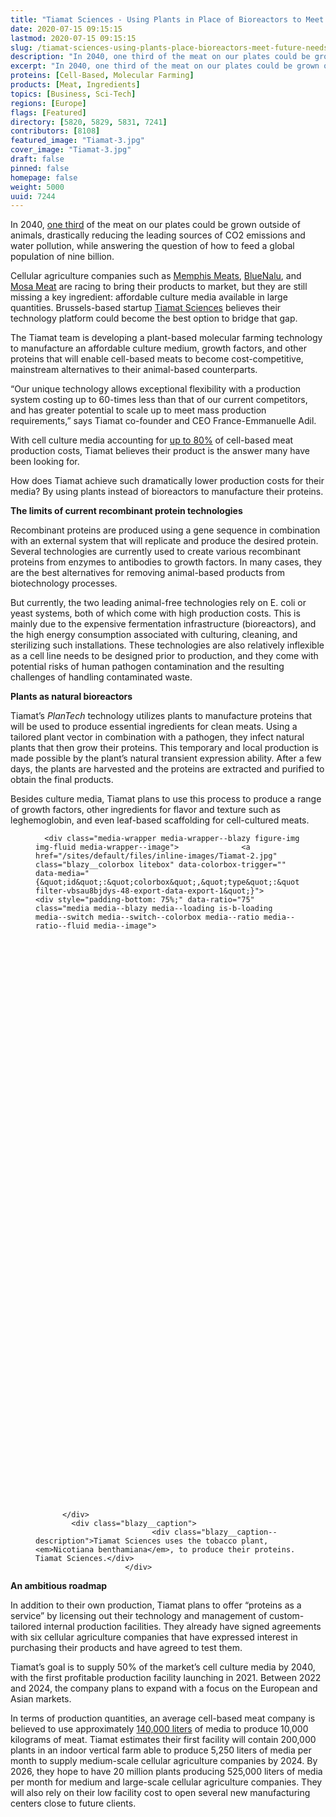 ```yaml
---
title: "Tiamat Sciences - Using Plants in Place of Bioreactors to Meet the Future Needs of Cellular Agriculture"
date: 2020-07-15 09:15:15
lastmod: 2020-07-15 09:15:15
slug: /tiamat-sciences-using-plants-place-bioreactors-meet-future-needs-cellular-agriculture
description: "In 2040, one third of the meat on our plates could be grown outside of animals, drastically reducing the leading sources of CO2 emissions and water pollution, while answering the question of how to feed a global population of nine billion. Cellular agriculture companies such as Memphis Meats, BlueNalu, and Mosa Meat are racing to bring their products to market, but they are still missing a key ingredient: affordable culture media available in large quantities. Brussels-based startup Tiamat Sciences believes their technology platform could become the best option to bridge that gap."
excerpt: "In 2040, one third of the meat on our plates could be grown outside of animals, drastically reducing the leading sources of CO2 emissions and water pollution, while answering the question of how to feed a global population of nine billion. Cellular agriculture companies such as Memphis Meats, BlueNalu, and Mosa Meat are racing to bring their products to market, but they are still missing a key ingredient: affordable culture media available in large quantities. Brussels-based startup Tiamat Sciences believes their technology platform could become the best option to bridge that gap."
proteins: [Cell-Based, Molecular Farming]
products: [Meat, Ingredients]
topics: [Business, Sci-Tech]
regions: [Europe]
flags: [Featured]
directory: [5820, 5829, 5831, 7241]
contributors: [8108]
featured_image: "Tiamat-3.jpg"
cover_image: "Tiamat-3.jpg"
draft: false
pinned: false
homepage: false
weight: 5000
uuid: 7244
---
```

<p>In 2040, <a href="https://www.kearney.com/documents/20152/2795757/How+Will+Cultured+Meat+and+Meat+Alternatives+Disrupt+the+Agricultural+and+Food+Industry.pdf/06ec385b-63a1-71d2-c081-51c07ab88ad1" target="_blank">one third</a> of the meat on our plates could be grown outside of animals, drastically reducing the leading sources of CO2 emissions and water pollution, while answering the question of how to feed a global population of nine billion.</p>

<p>Cellular agriculture companies such as <a href="/directory/memphis-meats">Memphis Meats</a>, <a href="/directory/bluenalu">BlueNalu</a>, and <a href="/directory/mosa-meat">Mosa Meat</a> are racing to bring their products to market, but they are still missing a key ingredient: affordable culture media available in large quantities. Brussels-based startup <a href="/directory/tiamat-sciences">Tiamat Sciences</a> believes their technology platform could become the best option to bridge that gap.</p>

<p>The Tiamat team is developing a plant-based molecular farming technology to manufacture an affordable culture medium, growth factors, and other proteins that will enable cell-based meats to become cost-competitive, mainstream alternatives to their animal-based counterparts.</p>

<p>“Our unique technology allows exceptional flexibility with a production system costing up to 60-times less than that of our current competitors, and has greater potential to scale up to meet mass production requirements,” says Tiamat co-founder and CEO France-Emmanuelle Adil.</p>

<p>With cell culture media accounting for <a href="https://www.gfi.org/files/sci-tech/clean-meat-production-volume-and-medium-cost.pdf" target="_blank">up to 80%</a> of cell-based meat production costs, Tiamat believes their product is the answer many have been looking for.</p>

<p>How does Tiamat achieve such dramatically lower production costs for their media? By using plants instead of bioreactors to manufacture their proteins.</p>

<p><strong>The limits of current recombinant protein technologies</strong></p>

<p>Recombinant proteins are produced using a gene sequence in combination with an external system that will replicate and produce the desired protein. Several technologies are currently used to create various recombinant proteins from enzymes to antibodies to growth factors. In many cases, they are the best alternatives for removing animal-based products from biotechnology processes.</p>

<p>But currently, the two leading animal-free technologies rely on E. coli or yeast systems, both of which come with high production costs. This is mainly due to the expensive fermentation infrastructure (bioreactors), and the high energy consumption associated with culturing, cleaning, and sterilizing such installations. These technologies are also relatively inflexible as a cell line needs to be designed prior to production, and they come with potential risks of human pathogen contamination and the resulting challenges of handling contaminated waste.</p>

<p><strong>Plants as natural bioreactors</strong></p>

<p>Tiamat’s <em>PlanTech </em>technology utilizes plants to manufacture proteins that will be used to produce essential ingredients for clean meats. Using a tailored plant vector in combination with a pathogen, they infect natural plants that then grow their proteins. This temporary and local production is made possible by the plant’s natural transient expression ability. After a few days, the plants are harvested and the proteins are extracted and purified to obtain the final products.</p>

<p>Besides culture media, Tiamat plans to use this process to produce a range of growth factors, other ingredients for flavor and texture such as leghemoglobin, and even leaf-based scaffolding for cell-cultured meats.</p>

<figure class="figure">
  




      <div class="media-wrapper media-wrapper--blazy figure-img img-fluid media-wrapper--image">              <a href="/sites/default/files/inline-images/Tiamat-2.jpg" class="blazy__colorbox litebox" data-colorbox-trigger="" data-media="{&quot;id&quot;:&quot;colorbox&quot;,&quot;type&quot;:&quot;image&quot;,&quot;width&quot;:1111,&quot;height&quot;:833,&quot;rel&quot;:&quot;blazy-filter-vbsau8bjdys-48-export-data-export-1&quot;}">      <div style="padding-bottom: 75%;" data-ratio="75" class="media media--blazy media--loading is-b-loading media--switch media--switch--colorbox media--ratio media--ratio--fluid media--image">
<img alt="Tiamat Sciences" title="Tiamat-2.jpg" class="media__image media__element b-lazy img-fluid" data-entity-uuid="582ef9e4-633e-4d31-9b51-64ffe0cbf0b7" data-src="/sites/default/files/styles/1200x900_4_3/public/inline-images/Tiamat-2.jpg?itok=Rkwl7DZz" src="data:image/svg+xml;charset=utf-8,%3Csvg%20xmlns%3D'http%3A%2F%2Fwww.w3.org%2F2000%2Fsvg'%20viewBox%3D'0%200%201200%20900'%2F%3E" width="1200" height="900" loading="lazy" typeof="foaf:Image" />
        <span class="media__icon media__icon--litebox"></span></div>
  </a>

                
          </div>  
            <div class="blazy__caption">
                              <div class="blazy__caption--description">Tiamat Sciences uses the tobacco plant, <em>Nicotiana benthamiana</em>, to produce their proteins. Tiamat Sciences.</div>
                        </div>
      


      
  </figure>

<p><strong>An ambitious roadmap</strong></p>

<p>In addition to their own production, Tiamat plans to offer “proteins as a service” by licensing out their technology and management of custom-tailored internal production facilities. They already have signed agreements with six cellular agriculture companies that have expressed interest in purchasing their products and have agreed to test them.</p>

<p>Tiamat’s goal is to supply 50% of the market’s cell culture media by 2040, with the first profitable production facility launching in 2021. Between 2022 and 2024, the company plans to expand with a focus on the European and Asian markets.</p>

<p>In terms of production quantities, an average cell-based meat company is believed to use approximately <a href="https://www.gfi.org/files/sci-tech/clean-meat-production-volume-and-medium-cost.pdf" target="_blank">140,000 liters</a> of media to produce 10,000 kilograms of meat. Tiamat estimates their first facility will contain 200,000 plants in an indoor vertical farm able to produce 5,250 liters of media per month to supply medium-scale cellular agriculture companies by 2024. By 2026, they hope to have 20 million plants producing 525,000 liters of media per month for medium and large-scale cellular agriculture companies. They will also rely on their low facility cost to open several new manufacturing centers close to future clients.</p>
